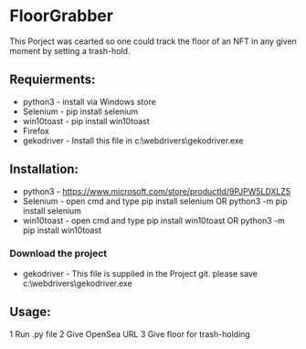 # FloorGrabber

This Porject was cearted so one could track the floor of an NFT in any given moment by setting a trash-hold.

## Requierments:

- python3 - install via Windows store
- Selenium - pip install selenium
- win10toast - pip install win10toast
- Firefox
- gekodriver - Install this file in c:\webdrivers\gekodriver.exe

## Installation:

- python3 - https://www.microsoft.com/store/productId/9PJPW5LDXLZ5
- Selenium - open cmd and type pip install selenium OR python3 -m pip install selenium
- win10toast - open cmd and type pip install win10toast OR python3 -m pip install win10toast
### Download the project
- gekodriver - This file is supplied in the Project git. please save c:\webdrivers\gekodriver.exe



## Usage:

1 Run .py file
2 Give OpenSea URL
3 Give floor for trash-holding
